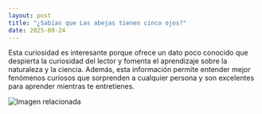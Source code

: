 ```yaml
---
layout: post
title: "¿Sabías que Las abejas tienen cinco ojos?"
date: 2025-09-24
---
```


Esta curiosidad es interesante porque ofrece un dato poco conocido que despierta la curiosidad del lector y fomenta el aprendizaje sobre la naturaleza y la ciencia. Además, esta información permite entender mejor fenómenos curiosos que sorprenden a cualquier persona y son excelentes para aprender mientras te entretienes.

![Imagen relacionada](/placeholder.png)
